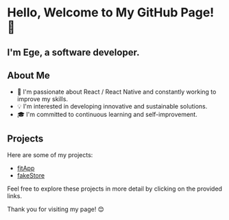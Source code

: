 # Hello, Welcome to My GitHub Page! 👋

I'm Ege, a software developer. 
---

## About Me

- 🚀 I'm passionate about React / React Native and constantly working to improve my skills.
- 💡 I'm interested in developing innovative and sustainable solutions.
- 🎓 I'm committed to continuous learning and self-improvement.

## Projects

Here are some of my projects:

- [fitApp](https://github.com/ekeskn/fitApp)
- [fakeStore](https://github.com/ekeskn/fakestore)

Feel free to explore these projects in more detail by clicking on the provided links.

Thank you for visiting my page! 😊
